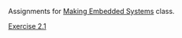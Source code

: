 Assignments for [Making Embedded Systems](https://classpert.com/classpertx/cohorts/making-embedded-systems/dashboard?path_to_locale=en) class.

[Exercise 2.1](./Exercise_2_1.md)
